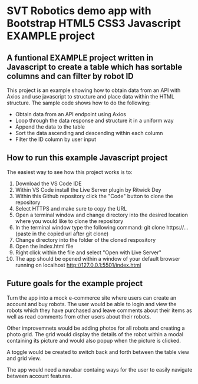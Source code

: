# SVT Robotics demo app with Bootstrap HTML5 CSS3 Javascript EXAMPLE project

## A funtional EXAMPLE project written in Javascript to create a table which has sortable columns and can filter by robot ID

This project is an example showing how to obtain data from an API with Axios and use javascript to structure and place data within the HTML structure. The sample code shows how to do the following:

* Obtain data from an API endpoint using Axios
* Loop through the data response and structure it in a uniform way
* Append the data to the table
* Sort the data ascending and descending within each column
* Filter the ID column by user input

## How to run this example Javascript project

The easiest way to see how this project works is to:

1. Download the VS Code IDE
2. Within VS Code install the Live Server plugin by Ritwick Dey
3. Within this Github repository click the "Code" button to clone the repository
4. Select HTTPS and make sure to copy the URL
5. Open a terminal window and change directory into the desired location where you would like to clone the repository
6. In the terminal window type the following command: git clone https://... (paste in the copied url after git clone)
7. Change directory into the folder of the cloned respository
8. Open the index.html file
9. Right click within the file and select "Open with Live Server"
10. The app should be opened within a window of your default browser running on localhost http://127.0.0.1:5501/index.html

## Future goals for the example project

Turn the app into a mock e-commerce site where users can create an account and buy robots. The user would be able to login and view the robots which they have purchased and leave comments about their items as well as read comments from other users about their robots. 

Other improvemnets would be adding photos for all robots and creating a photo grid. The grid would display the details of the robot within a modal containing its picture and would also popup when the picture is clicked. 

A toggle would be created to switch back and forth between the table view and grid view.

The app would need a navabar containg ways for the user to easily navigate between account features.